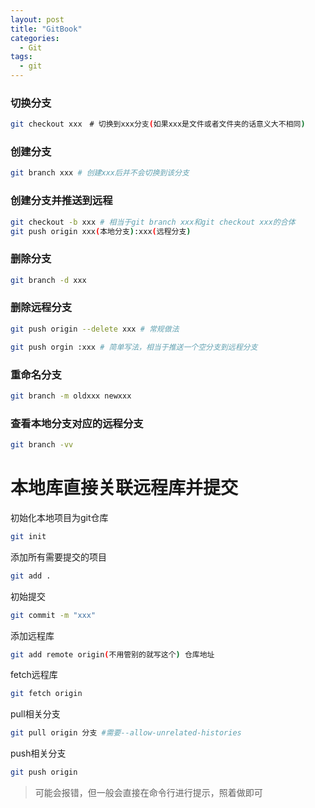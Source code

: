 ```yaml
---
layout: post
title: "GitBook"
categories:
  - Git
tags:
  - git
---
```


### 切换分支
```bash
git checkout xxx　# 切换到xxx分支(如果xxx是文件或者文件夹的话意义大不相同)
```

### 创建分支
```bash
git branch xxx # 创建xxx后并不会切换到该分支
```

### 创建分支并推送到远程
```bash
git checkout -b xxx # 相当于git branch xxx和git checkout xxx的合体
git push origin xxx(本地分支):xxx(远程分支)
```

### 删除分支
```bash
git branch -d xxx
```

### 删除远程分支
```bash
git push origin --delete xxx # 常规做法

git push orgin :xxx # 简单写法，相当于推送一个空分支到远程分支
```

### 重命名分支
```bash
git branch -m oldxxx newxxx
```

### 查看本地分支对应的远程分支
```bash
git branch -vv 
```

# 本地库直接关联远程库并提交
初始化本地项目为git仓库
```bash
git init
```
添加所有需要提交的项目
```bash
git add .
```
初始提交
```bash
git commit -m "xxx"
```
添加远程库
```bash
git add remote origin(不用管别的就写这个) 仓库地址
```
fetch远程库
```bash
git fetch origin
```
pull相关分支
```bash
git pull origin 分支 #需要--allow-unrelated-histories
```
push相关分支
```bash
git push origin
```
> 可能会报错，但一般会直接在命令行进行提示，照着做即可
